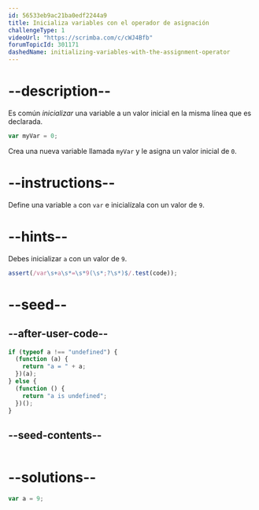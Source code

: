 ```yaml
---
id: 56533eb9ac21ba0edf2244a9
title: Inicializa variables con el operador de asignación
challengeType: 1
videoUrl: "https://scrimba.com/c/cWJ4Bfb"
forumTopicId: 301171
dashedName: initializing-variables-with-the-assignment-operator
---
```


# --description--

Es común <dfn>inicializar</dfn> una variable a un valor inicial en la misma línea que es declarada.

```js
var myVar = 0;
```

Crea una nueva variable llamada `myVar` y le asigna un valor inicial de `0`.

# --instructions--

Define una variable `a` con `var` e inicialízala con un valor de `9`.

# --hints--

Debes inicializar `a` con un valor de `9`.

```js
assert(/var\s+a\s*=\s*9(\s*;?\s*)$/.test(code));
```

# --seed--

## --after-user-code--

```js
if (typeof a !== "undefined") {
  (function (a) {
    return "a = " + a;
  })(a);
} else {
  (function () {
    return "a is undefined";
  })();
}
```

## --seed-contents--

```js

```

# --solutions--

```js
var a = 9;
```
